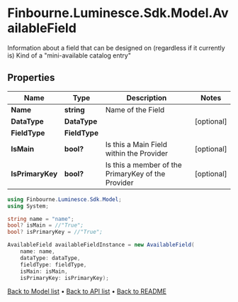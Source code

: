 # Finbourne.Luminesce.Sdk.Model.AvailableField
Information about a field that can be designed on (regardless if it currently is) Kind of a \"mini-available catalog entry\"

## Properties

Name | Type | Description | Notes
------------ | ------------- | ------------- | -------------
**Name** | **string** | Name of the Field | 
**DataType** | **DataType** |  | [optional] 
**FieldType** | **FieldType** |  | 
**IsMain** | **bool?** | Is this a Main Field within the Provider | [optional] 
**IsPrimaryKey** | **bool?** | Is this a member of the PrimaryKey of the Provider | [optional] 

```csharp
using Finbourne.Luminesce.Sdk.Model;
using System;

string name = "name";
bool? isMain = //"True";
bool? isPrimaryKey = //"True";

AvailableField availableFieldInstance = new AvailableField(
    name: name,
    dataType: dataType,
    fieldType: fieldType,
    isMain: isMain,
    isPrimaryKey: isPrimaryKey);
```

[Back to Model list](../README.md#documentation-for-models) &#8226; [Back to API list](../README.md#documentation-for-api-endpoints) &#8226; [Back to README](../README.md)
